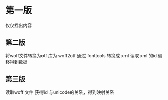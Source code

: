 # 第一版
仅仅找出内容

## 第二版
将woff文件转换为otf
库为 woff2otf
通过 fonttools 转换成 xml
读取 xml 的id 偏移得到数据

## 第三版
读取woff 文件
获得id 与unicode的关系，得到映射关系